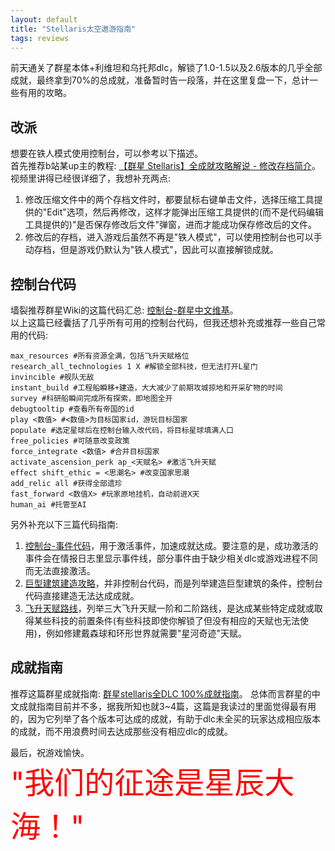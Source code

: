 ```yaml
---
layout: default
title: "Stellaris太空遨游指南"
tags: reviews
---
```


前天通关了群星本体+利维坦和乌托邦dlc，解锁了1.0-1.5以及2.6版本的几乎全部成就，最终拿到70%的总成就，准备暂时告一段落，并在这里复盘一下，总计一些有用的攻略。    

## 改派
想要在铁人模式使用控制台，可以参考以下描述。  
首先推荐b站某up主的教程: [【群星 Stellaris】全成就攻略解说 - 修改存档简介](https://www.bilibili.com/video/av625380297/)。  
视频里讲得已经很详细了，我想补充两点:  
1. 修改压缩文件中的两个存档文件时，都要鼠标右键单击文件，选择压缩工具提供的"Edit"选项，然后再修改，这样才能弹出压缩工具提供的(而不是代码编辑工具提供的)"是否保存修改后文件"弹窗，进而才能成功保存修改后的文件。  
2. 修改后的存档，进入游戏后虽然不再是"铁人模式"，可以使用控制台也可以手动存档，但是游戏仍默认为"铁人模式"，因此可以直接解锁成就。  
  
## 控制台代码
墙裂推荐群星Wiki的这篇代码汇总: [控制台-群星中文维基](https://qunxing.huijiwiki.com/wiki/%E6%8E%A7%E5%88%B6%E5%8F%B0)。  
以上这篇已经囊括了几乎所有可用的控制台代码，但我还想补充或推荐一些自己常用的代码:  
```
max_resources #所有资源全满，包括飞升天赋格位
research_all_technologies 1 X #解锁全部科技，但无法打开L星门
invincible #舰队无敌
instant_build #工程船瞬移+建造，大大减少了前期攻城掠地和开采矿物的时间
survey #科研船瞬间完成所有探索，即地图全开
debugtooltip #查看所有帝国的id
play <数值> #<数值>为目标国家id，游玩目标国家
populate #选定星球后在控制台输入改代码，将目标星球填满人口
free_policies #可随意改变政策
force_integrate <数值> #合并目标国家
activate_ascension_perk ap_<天赋名> #激活飞升天赋
effect shift_ethic = <思潮名> #改变国家思潮
add_relic all #获得全部遗珍
fast_forward <数值X> #玩家原地挂机，自动前进X天
human_ai #托管至AI
```
另外补充以下三篇代码指南: 
1. [控制台-事件代码](https://qunxing.huijiwiki.com/wiki/%E6%8E%A7%E5%88%B6%E5%8F%B0/%E4%BA%8B%E4%BB%B6)，用于激活事件，加速成就达成。要注意的是，成功激活的事件会在情报日志里显示事件线，部分事件由于缺少相关dlc或游戏进程不同而无法直接激活。  
2. [巨型建筑建造攻略](https://qunxing.huijiwiki.com/wiki/%E5%B7%A8%E5%9E%8B%E5%BB%BA%E7%AD%91#L.E5.9E.8B.E6.98.9F.E9.97.A8)，并非控制台代码，而是列举建造巨型建筑的条件，控制台代码直接建造无法达成成就。  
3. [飞升天赋路线](https://qunxing.huijiwiki.com/wiki/%E9%A3%9E%E5%8D%87%E5%A4%A9%E8%B5%8B)，列举三大飞升天赋一阶和二阶路线，是达成某些特定成就或取得某些科技的前置条件(有些科技即使你解锁了但没有相应的天赋也无法使用)，例如修建戴森球和环形世界就需要"星河奇迹"天赋。  

## 成就指南
推荐这篇群星成就指南: [群星stellaris全DLC 100%成就指南](https://steamcommunity.com/sharedfiles/filedetails/?id=1589611218)。
总体而言群星的中文成就指南目前并不多，据我所知也就3~4篇，这篇是我读过的里面觉得最有用的，因为它列举了各个版本可达成的成就，有助于dlc未全买的玩家达成相应版本的成就，而不用浪费时间去达成那些没有相应dlc的成就。  

最后，祝游戏愉快。  
<font size=18><font color=Red>"我们的征途是星辰大海！"</font></font>
